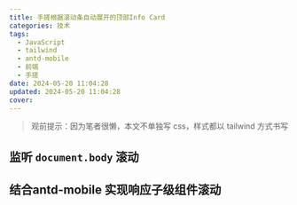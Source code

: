 ```yaml
---
title: 手搓根据滚动条自动展开的顶部Info Card
categories: 技术
tags:
  - JavaScript
  - tailwind
  - antd-mobile
  - 前端
  - 手搓
date: 2024-05-20 11:04:28
updated: 2024-05-20 11:04:28
cover:
---
```

> 观前提示：因为笔者很懒，本文不单独写 css，样式都以 tailwind 方式书写
## 监听 `document.body` 滚动
## 结合antd-mobile 实现响应子级组件滚动